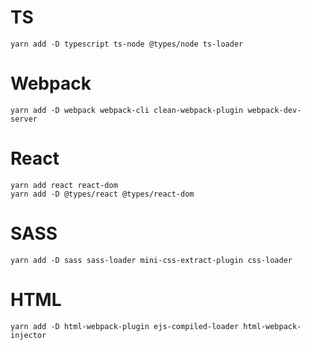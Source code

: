 # TS
```
yarn add -D typescript ts-node @types/node ts-loader
```

# Webpack
```
yarn add -D webpack webpack-cli clean-webpack-plugin webpack-dev-server
```

# React
```
yarn add react react-dom 
yarn add -D @types/react @types/react-dom
```

# SASS
```
yarn add -D sass sass-loader mini-css-extract-plugin css-loader
```

# HTML
```
yarn add -D html-webpack-plugin ejs-compiled-loader html-webpack-injector
``` 